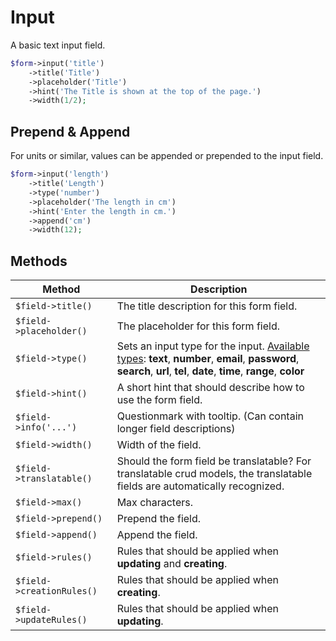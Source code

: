 # Input

A basic text input field.

```php
$form->input('title')
    ->title('Title')
    ->placeholder('Title')
    ->hint('The Title is shown at the top of the page.')
    ->width(1/2);
```

## Prepend & Append

For units or similar, values can be appended or prepended to the input field.

```php
$form->input('length')
    ->title('Length')
    ->type('number')
    ->placeholder('The length in cm')
    ->hint('Enter the length in cm.')
    ->append('cm')
    ->width(12);
```

## Methods

| Method                    | Description                                                                                                                                                                                                                                    |
| ------------------------- | ---------------------------------------------------------------------------------------------------------------------------------------------------------------------------------------------------------------------------------------------- |
| `$field->title()`         | The title description for this form field.                                                                                                                                                                                                     |
| `$field->placeholder()`   | The placeholder for this form field.                                                                                                                                                                                                           |
| `$field->type()`          | Sets an input type for the input. [Available types](https://bootstrap-vue.js.org/docs/components/form-input#input-type): **text**, **number**, **email**, **password**, **search**, **url**, **tel**, **date**, **time**, **range**, **color** |
| `$field->hint()`          | A short hint that should describe how to use the form field.                                                                                                                                                                                   |
| `$field->info('...')`     | Questionmark with tooltip. (Can contain longer field descriptions)                                                                                                                                                                             |
| `$field->width()`         | Width of the field.                                                                                                                                                                                                                            |
| `$field->translatable()`  | Should the form field be translatable? For translatable crud models, the translatable fields are automatically recognized.                                                                                                                     |
| `$field->max()`           | Max characters.                                                                                                                                                                                                                                |
| `$field->prepend()`       | Prepend the field.                                                                                                                                                                                                                             |
| `$field->append()`        | Append the field.                                                                                                                                                                                                                              |
| `$field->rules()`         | Rules that should be applied when **updating** and **creating**.                                                                                                                                                                               |
| `$field->creationRules()` | Rules that should be applied when **creating**.                                                                                                                                                                                                |
| `$field->updateRules()`   | Rules that should be applied when **updating**.                                                                                                                                                                                                |
